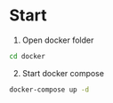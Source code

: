 # Start

1. Open docker folder

```bash
cd docker
```

2. Start docker compose

```bash
docker-compose up -d
```
